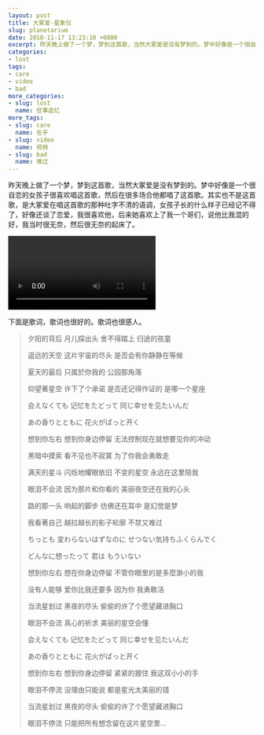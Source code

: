 ```yaml
---
layout: post
title: 大冢爱·星象仪
slug: planetarium
date: 2010-11-17 13:23:10 +0800
excerpt: 昨天晚上做了一个梦，梦到这首歌，当然大冢爱是没有梦到的。梦中好像是一个很自恋的女孩子很喜欢唱这首歌，然后在很多场合他都唱了这首歌。其实也不是这首歌，是大冢爱在唱这首歌的那种吐字不清的语调，女孩子长的什么样子已经记不得了，好像还谈了恋爱，我很喜欢他，后来她喜欢上了我一个哥们，说他比我混的好，我当时很无奈，然后很无奈的起床了。
categories:
- lost
tags:
- care
- video
- bad
more_categories:
- slug: lost
  name: 往事追忆
more_tags:
- slug: care
  name: 在乎
- slug: video
  name: 视频
- slug: bad
  name: 难过
---
```


昨天晚上做了一个梦，梦到这首歌，当然大冢爱是没有梦到的。梦中好像是一个很自恋的女孩子很喜欢唱这首歌，然后在很多场合他都唱了这首歌。其实也不是这首歌，是大冢爱在唱这首歌的那种吐字不清的语调，女孩子长的什么样子已经记不得了，好像还谈了恋爱，我很喜欢他，后来她喜欢上了我一个哥们，说他比我混的好，我当时很无奈，然后很无奈的起床了。

<video controls="controls">
	<source src="{{ site.path.uploads }}2010/11/17/planetarium/fandaoai.webm" type="video/webm" />
	<source src="{{ site.path.uploads }}2010/11/17/planetarium/fandaoai.mp4" type="video/mp4" />
	Your browser does not support the video tag.
</video>

下面是歌词，歌词也很好的。歌词也很感人。

> 夕阳的背后 月儿探出头 舍不得踏上 归途的孩童
>
> 遥远的天空 这片宇宙的尽头 是否会有你静静在等候
>
> 夏天的最后 只属於你我的 公园那角落
>
> 仰望著星空 许下了个承诺 是否还记得作证的 是哪一个星座
>
> 会えなくても 记忆をたどって 同じ幸せを见たいんだ
>
> あの香りとともに 花火がぱっと开く
>
> 想到你左右 想到你身边停留 无法控制现在就想要见你的冲动
>
> 黑暗中摸索 看不见也不寂寞 为了你我会勇敢走
>
> 满天的星斗 闪烁地耀眼依旧 不变的星空 永远在这里陪我
>
> 眼泪不会流 因为那片和你看的 美丽夜空还在我的心头
>
> 路的那一头 响起的脚步 彷佛还在耳中 是幻觉是梦
>
> 我看著自己 越拉越长的影子轮廓 不禁又难过
>
> ちっとも 変わらないはずなのに せつない気持ちふくらんでく
>
> どんなに想ったって 君は もういない
>
> 想到你左右 想在你身边停留 不管你眼里的是多麼渺小的我
>
> 没有人能够 爱你比我还要多 因为你 我勇敢活
>
> 当流星划过 黑夜的尽头 偷偷的许了个愿望藏进胸口
>
> 眼泪不会流 真心的祈求 美丽的星空会懂
>
> 会えなくても 记忆をたどって 同じ幸せを见たいんだ
>
> あの香りとともに 花火がぱっと开く
>
> 想到你左右 想到你身边停留 紧紧的握住 我这双小小的手
>
> 眼泪不停流 没理由只能说 都是星光太美丽的错
>
> 当流星划过 黑夜的尽头 偷偷的许了个愿望藏进胸口
>
> 眼泪不停流 只能把所有想念留在这片星空里…

